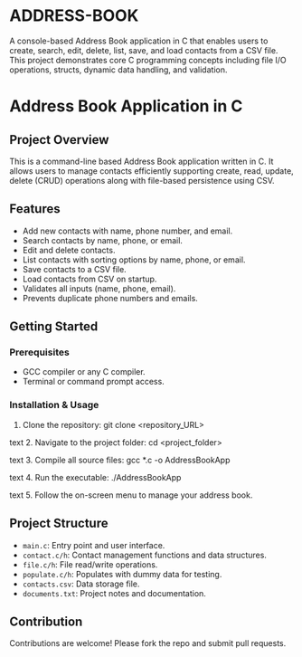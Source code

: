 # ADDRESS-BOOK
A console-based Address Book application in C that enables users to create, search, edit, delete, list, save, and load contacts from a CSV file. This project demonstrates core C programming concepts including file I/O operations, structs, dynamic data handling, and validation.
# Address Book Application in C

## Project Overview
This is a command-line based Address Book application written in C. It allows users to manage contacts efficiently supporting create, read, update, delete (CRUD) operations along with file-based persistence using CSV.

## Features
- Add new contacts with name, phone number, and email.
- Search contacts by name, phone, or email.
- Edit and delete contacts.
- List contacts with sorting options by name, phone, or email.
- Save contacts to a CSV file.
- Load contacts from CSV on startup.
- Validates all inputs (name, phone, email).
- Prevents duplicate phone numbers and emails.

## Getting Started

### Prerequisites
- GCC compiler or any C compiler.
- Terminal or command prompt access.

### Installation & Usage
1. Clone the repository:
git clone <repository_URL>

text
2. Navigate to the project folder:
cd <project_folder>

text
3. Compile all source files:
gcc *.c -o AddressBookApp

text
4. Run the executable:
./AddressBookApp

text
5. Follow the on-screen menu to manage your address book.

## Project Structure
- `main.c`: Entry point and user interface.
- `contact.c/h`: Contact management functions and data structures.
- `file.c/h`: File read/write operations.
- `populate.c/h`: Populates with dummy data for testing.
- `contacts.csv`: Data storage file.
- `documents.txt`: Project notes and documentation.

## Contribution
Contributions are welcome! Please fork the repo and submit pull requests.
